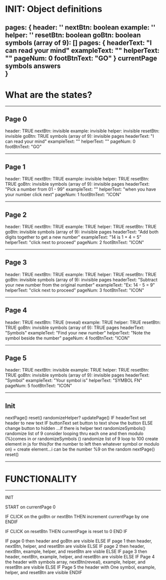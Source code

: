 # INIT: Object definitions
pages: {
    header: ''
    nextBtn: boolean
    example: ''
    helper: ''
    resetBtn: boolean
    goBtn: boolean
    symbols (array of 9): []
    pages: {
        headerText: "I can read your mind"
        exampleText: ""
        helperText: ""
        pageNum: 0
        footBtnText: "GO"
    }
    currentPage
    symbols
    answers   
}
---
# What are the states?
---

## Page 0
header: TRUE
nextBtn: invisible
example: invisible
helper: invisible
resetBtn: invisible
goBtn: TRUE
symbols (array of 9): invisible
pages
    headerText: "I can read your mind"
    exampleText: ""
    helperText: ""
    pageNum: 0
    footBtnText: "GO"

---

## Page 1
header: TRUE
nextBtn: TRUE
example: invisible
helper: TRUE
resetBtn: TRUE
goBtn: invisible
symbols (array of 9): invisible
pages
    headerText: "Pick a number from 01 - 99"
    exampleText: ""
    helperText: "when you have your number click next"
    pageNum: 1
    footBtnText: "ICON"
    
---

## Page 2
header: TRUE
nextBtn: TRUE
example: TRUE
helper: TRUE
resetBtn: TRUE
goBtn: invisible
symbols (array of 9): invisible
pages
    headerText: "Add both digits together to get a new number"
    exampleText: "14 is 1 + 4 = 5"
    helperText: "click next to proceed"
    pageNum: 2
    footBtnText: "ICON"
    
---

## Page 3
header: TRUE
nextBtn: TRUE
example: TRUE
helper: TRUE
resetBtn: TRUE
goBtn: invisible
symbols (array of 9): invisible
pages
    headerText: "Subtract your new number from the original number"
    exampleText: "Ex: 14 - 5 = 9"
    helperText: "click next to proceed"
    pageNum: 3
    footBtnText: "ICON"
    
---

## Page 4
header: TRUE
nextBtn: TRUE (reveal)
example: TRUE
helper: TRUE
resetBtn: TRUE
goBtn: invisible
symbols (array of 9): TRUE
pages
    headerText: "Symbols"
    exampleText: "Find your new number"
    helperText: "Note the symbol beside the number"
    pageNum: 4
    footBtnText: "ICON"
    
---

## Page 5
header: TRUE
nextBtn: invisible
example: TRUE
helper: TRUE
resetBtn: TRUE
goBtn: invisible
symbols (array of 9): invisible
pages
    headerText: "Symbol"
    exampleText: "Your symbol is"
    helperText: "SYMBOL FN"
    pageNum: 5
    footBtnText: "ICON"

---

## Init
nextPage()
reset()
randomizeHelper?
updatePage()
    IF headerText
        set header to new text
    IF buttonText
        set button to text
        show the button
    ELSE
        change button to hidden
        ...if there is helper text
randomizeSymbols()
    randomize list of 9
    consider looping thru each one and then modulo (%)comes in
    or randomizeSymbols ()
        randomize list of 9
        loop to 100
            create element in js for this(for the number to left then whatever symbol or modulo on) = create element...i can be the number %9 on the random
nextPage()
reset()

---
# FUNCTIONALITY
---
INIT

START on currentPage 0

IF CLICK on the goBtn or nextBtn
    THEN increment currentPage by one
ENDIF

IF CLICK on resetBtn
    THEN currentPage is reset to 0
END IF

IF page 0 
    then header and goBtn are visible
ELSE IF page 1
    then header, nextBtn, helper, and resetBtn are visible
ELSE IF page 2
    then header, nextBtn, example, helper, and resetBtn are visble
ELSE IF page 3
    then header, nextBtn, example, helper, and resetBtn are visible
ELSE IF Page 4
    the header with symbols array, nextBtn(reveal), example, helper, and resetBtn are visible
ELSE IF Page 5
    the header with One symbol, example, helper, and resetBtn are visible
ENDIF

